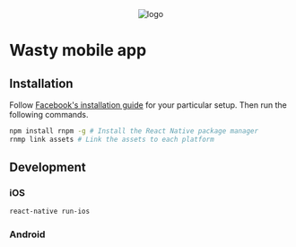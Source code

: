 <div>
  <div align="center">
    <img src="https://docs.google.com/drawings/d/1CgBwaB4JOsYyUhqR1e9pPE5AdyEgIksgAIh_EIVtfsg/pub?w=476&h=230" alt="logo"/>
  </div>
<div>

# Wasty mobile app

## Installation

Follow [Facebook's installation guide](https://facebook.github.io/react-native/docs/getting-started.html#content) for your particular setup. Then run the following commands.

```sh
npm install rnpm -g # Install the React Native package manager
rnmp link assets # Link the assets to each platform
```

## Development

### iOS

```sh
react-native run-ios
```

### Android
